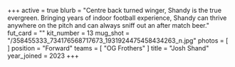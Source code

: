 +++
active = true
blurb = "Centre back turned winger, Shandy is the true evergreen. Bringing years of indoor football experience, Shandy can thrive anywhere on the pitch and can always sniff out an after match beer."
fut_card = ""
kit_number = 13
mug_shot = "/358455333_734176568717673_1931924475458434263_n.jpg"
photos = [ ]
position = "Forward"
teams = [ "OG Frothers" ]
title = "Josh Shand"
year_joined = 2023
+++

